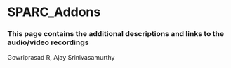 # SPARC_Addons
### This page contains the additional descriptions and links to the audio/video recordings
Gowriprasad R, Ajay Srinivasamurthy

